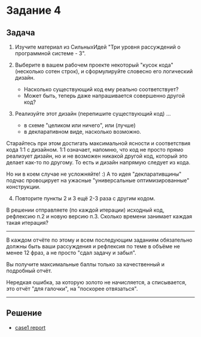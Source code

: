 # Задание 4

## Задача

1. Изучите материал из СильныхИдей "Три уровня рассуждений о программной системе - 3".

2. Выберите в вашем рабочем проекте некоторый "кусок кода" (несколько сотен строк), и сформулируйте словесно его
   логический дизайн.
    - Насколько существующий код ему реально соответствует?
    - Может быть, теперь даже напрашивается совершенно другой код?

3. Реализуйте этот дизайн (перепишите существующий код) ...
    - в схеме "целиком или ничего", или (лучше)
    - в декларативном виде, насколько возможно.

Старайтесь при этом достигать максимальной ясности и соответствия кода 1:1 с дизайном.
1:1 означает, напомню, что код не просто прямо реализует дизайн, но и не возможен никакой другой код, который это делает
как-то по другому. То есть и дизайн напрямую следует из кода.

Но ни в коем случае не усложняйте! :) А то идея "декларативщины" подчас провоцирует на ужасные "универсальные
оптимизированные" конструкции.

4. Повторите пункты 2 и 3 ещё 2-3 раза с другим кодом.

В решении отправляете (по каждой итерации) исходный код, рефлексию п.2 и новую версию п.3. Сколько времени занимает
каждая такая итерация?

---

В каждом отчёте по этому и всем последующим заданиям обязательно должны быть ваши рассуждения и рефлексия по теме в
объёме не менее 12 фраз, а не просто "сдал задачу и забыл".

Вы получите максимальные баллы только за качественный и подробный отчёт.

Нередкая ошибка, за которую золото не начисляется, а списывается, это отчёт "для галочки", на "поскорее отвязаться".

---

## Решение

- [case1 report](case1/report.md)
